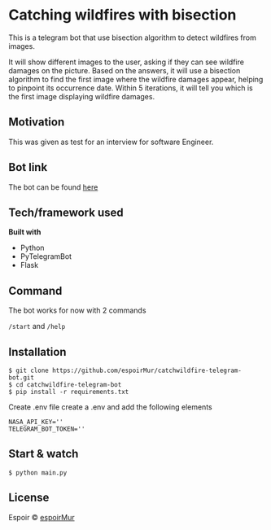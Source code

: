 # Catching wildfires with bisection
 
 This is a telegram bot that use bisection algorithm to detect wildfires from images.

 It will show different images to the user, asking if they can see wildfire damages on the picture. Based on the answers, it will use a bisection algorithm to find the first image where the wildfire damages appear, helping to pinpoint its occurrence date. Within 5 iterations, it will tell you which is the first image displaying wildfire damages.

## Motivation

This was given as test for an interview for software Engineer.

## Bot link

The bot can be found [here](https://web.telegram.org/#/im?p=@catch_wildfires_bot)

## Tech/framework used

<b>Built with</b>

- Python
- PyTelegramBot
- Flask

## Command 

The bot works for now with  2 commands 

`/start` and `/help`


## Installation

    $ git clone https://github.com/espoirMur/catchwildfire-telegram-bot.git
    $ cd catchwildfire-telegram-bot
    $ pip install -r requirements.txt

Create .env file
create a .env and add the following elements
```
NASA_API_KEY=''
TELEGRAM_BOT_TOKEN=''

```


## Start & watch

    $ python main.py


## License

Espoir © [espoirMur](./LICENCE.md)
